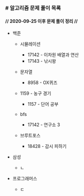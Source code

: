 ### \# 알고리즘 문제 풀이 목록

#### // 2020-09-25 이후 문제 풀이 정리 //




- 백준
  
  
  - 시뮬레이션
    
    - 17142 - 이차원 배열과 연산
    - 17143 - 낚시왕
  - 문자열
  
    - 8958 - OX퀴즈
  - 1159 - 농구 경기
    - 1157 - 단어 공부
  - bfs
  
    - 17142 - 연구소 3
  - 브루트포스
  
    - 18428 - 감시 피하기
  
- 삼성
  
  - ㄴ





- 프로그래머스
  - ㄷ



